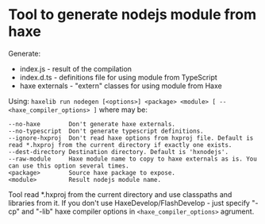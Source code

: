Tool to generate nodejs module from haxe
========================================

Generate:

 * index.js - result of the compilation
 * index.d.ts - definitions file for using module from TypeScript
 * haxe externals - "extern" classes for using module from Haxe

Using: `haxelib run nodegen [<options>] <package> <module> [ -- <haxe_compiler_options> ]`
where <options> may be:

	--no-haxe        Don't generate haxe externals.
	--no-typescript  Don't generate typescript definitions.
	--ignore-hxproj  Don't read haxe options from hxproj file. Default is read *.hxproj from the current directory if exactly one exists.
	--dest-directory Destination directory. Default is 'hxnodejs'.
	--raw-module     Haxe module name to copy to haxe externals as is. You can use this option several times.
	<package>        Source haxe package to expose.
	<module>         Result nodejs module name.
	
Tool read *.hxproj from the current directory and use classpaths and libraries from it.
If you don't use HaxeDevelop/FlashDevelop - just specify "-cp" and "-lib" haxe compiler options in `<haxe_compiler_options>` agrument.
